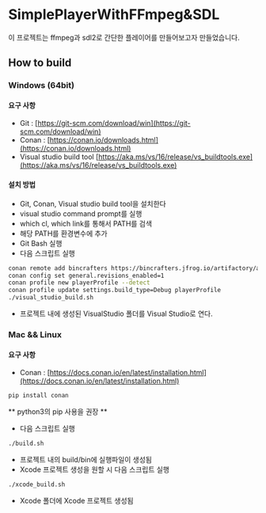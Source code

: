 # SimplePlayerWithFFmpeg&SDL

이 프로젝트는 ffmpeg과 sdl2로 간단한 플레이어를 만들어보고자 만들었습니다.

## How to build
### Windows (64bit)
#### 요구 사항
- Git : [https://git-scm.com/download/win](https://git-scm.com/download/win)
- Conan : [https://conan.io/downloads.html](https://conan.io/downloads.html)
- Visual studio build tool [https://aka.ms/vs/16/release/vs_buildtools.exe](https://aka.ms/vs/16/release/vs_buildtools.exe)

#### 설치 방법
- Git, Conan, Visual studio build tool을 설치한다
- visual studio command prompt를 실행
- which cl, which link를 통해서 PATH를 검색
- 해당 PATH를 환경변수에 추가
- Git Bash 실행
- 다음 스크립트 실행
```bash
conan remote add bincrafters https://bincrafters.jfrog.io/artifactory/api/conan/public-conan
conan config set general.revisions_enabled=1
conan profile new playerProfile --detect
conan profile update settings.build_type=Debug playerProfile
./visual_studio_build.sh
```
- 프로젝트 내에 생성된 VisualStudio 폴더를 Visual Studio로 연다.

### Mac && Linux
#### 요구 사항
- Conan : [https://docs.conan.io/en/latest/installation.html](https://docs.conan.io/en/latest/installation.html)
```bash
pip install conan
```
** python3의 pip 사용을 권장 **

- 다음 스크립트 실행
```bash
./build.sh
```
- 프로젝트 내의  build/bin에 실행파일이 생성됨
- Xcode 프로젝트 생성을 원할 시 다음 스크립트 실행
```bash
./xcode_build.sh
```
- Xcode 폴더에 Xcode 프로젝트 생성됨 
